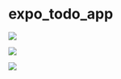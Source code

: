 # expo_todo_app

![](https://github.com/evilbird07/expo_todo_app/blob/master/screen_shots/firstpage.png)

![](https://github.com/evilbird07/expo_todo_app/blob/master/screen_shots/sec.png)

![](https://github.com/evilbird07/expo_todo_app/blob/master/screen_shots/Screenshot%202020-06-07%2013:21:00.png)
